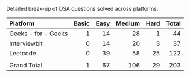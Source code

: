 Detailed break-up of DSA questions solved across platforms:

|Platform            |	Basic  |	Easy    |	Medium   |	Hard  |	Total |
|:-------------------|--------:|-----------:|-----------:|-------:|------:|
|Geeks - for - Geeks |	1      |	14      |	28       |	1	  | 44    |
|Interviewbit	     |  0	   |    14	    |   20	     |  3	  | 37    |
|Leetcode	         |  0	   |    39	    |   58	     |  25    |	122   |
|                    |         |            |            |        |       |					
|Grand Total	     |  1	   |    67	    |  106	     |  29	  | 203   |
